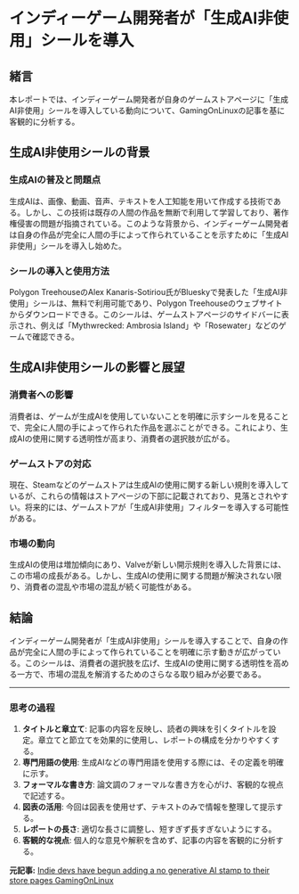 # インディーゲーム開発者が「生成AI非使用」シールを導入

## 緒言

本レポートでは、インディーゲーム開発者が自身のゲームストアページに「生成AI非使用」シールを導入している動向について、GamingOnLinuxの記事を基に客観的に分析する。

## 生成AI非使用シールの背景

### 生成AIの普及と問題点

生成AIは、画像、動画、音声、テキストを人工知能を用いて作成する技術である。しかし、この技術は既存の人間の作品を無断で利用して学習しており、著作権侵害の問題が指摘されている。このような背景から、インディーゲーム開発者は自身の作品が完全に人間の手によって作られていることを示すために「生成AI非使用」シールを導入し始めた。

### シールの導入と使用方法

Polygon TreehouseのAlex Kanaris-Sotiriou氏がBlueskyで発表した「生成AI非使用」シールは、無料で利用可能であり、Polygon Treehouseのウェブサイトからダウンロードできる。このシールは、ゲームストアページのサイドバーに表示され、例えば「Mythwrecked: Ambrosia Island」や「Rosewater」などのゲームで確認できる。

## 生成AI非使用シールの影響と展望

### 消費者への影響

消費者は、ゲームが生成AIを使用していないことを明確に示すシールを見ることで、完全に人間の手によって作られた作品を選ぶことができる。これにより、生成AIの使用に関する透明性が高まり、消費者の選択肢が広がる。

### ゲームストアの対応

現在、Steamなどのゲームストアは生成AIの使用に関する新しい規則を導入しているが、これらの情報はストアページの下部に記載されており、見落とされやすい。将来的には、ゲームストアが「生成AI非使用」フィルターを導入する可能性がある。

### 市場の動向

生成AIの使用は増加傾向にあり、Valveが新しい開示規則を導入した背景には、この市場の成長がある。しかし、生成AIの使用に関する問題が解決されない限り、消費者の混乱や市場の混乱が続く可能性がある。

## 結論

インディーゲーム開発者が「生成AI非使用」シールを導入することで、自身の作品が完全に人間の手によって作られていることを明確に示す動きが広がっている。このシールは、消費者の選択肢を広げ、生成AIの使用に関する透明性を高める一方で、市場の混乱を解消するためのさらなる取り組みが必要である。

---

### 思考の過程

1. **タイトルと章立て**: 記事の内容を反映し、読者の興味を引くタイトルを設定。章立てと節立てを効果的に使用し、レポートの構成を分かりやすくする。
2. **専門用語の使用**: 生成AIなどの専門用語を使用する際には、その定義を明確に示す。
3. **フォーマルな書き方**: 論文調のフォーマルな書き方を心がけ、客観的な視点で記述する。
4. **図表の活用**: 今回は図表を使用せず、テキストのみで情報を整理して提示する。
5. **レポートの長さ**: 適切な長さに調整し、短すぎず長すぎないようにする。
6. **客観的な視点**: 個人的な意見や解釈を含めず、記事の内容を客観的に分析する。

**元記事:** [Indie devs have begun adding a no generative AI stamp to their store pages GamingOnLinux](https://www.gamingonlinux.com/2025/02/indie-devs-have-begun-adding-a-no-generative-ai-stamp-to-their-store-pages/)